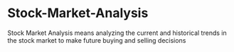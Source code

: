 # Stock-Market-Analysis
Stock Market Analysis means analyzing the current and historical trends in the stock market to make future buying and selling decisions
